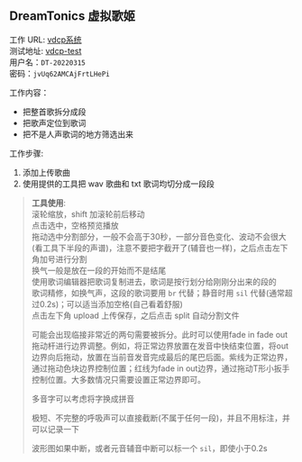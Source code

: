 ## DreamTonics 虚拟歌姬  

工作 URL: [vdcp系统](https://vdcp-intra.dreamtonics.com/)  
测试地址: [vdcp-test](https://vdcp-intra-test.dreamtonics.com/)  
用户名：`DT-20220315`  
密码：`jvUq62AMCAjFrtLHePi`  

工作内容：  
* 把整首歌拆分成段  
* 把歌声定位到歌词  
* 把不是人声歌词的地方筛选出来  

工作步骤:  
1. 添加上传歌曲  
2. 使用提供的工具把 wav 歌曲和 txt 歌词均切分成一段段  
> **工具使用**:  
> 滚轮缩放，shift 加滚轮前后移动  
> 点击选中，空格预览播放  
> 拖动选中分割部分，一般不会高于30秒，一部分音色变化、波动不会很大(看工具下半段的声谱)，注意不要把字截开了(辅音也一样)，之后点击左下角加号进行分割  
> 换气一般是放在一段的开始而不是结尾  
> 使用歌词编辑器把歌词复制进去，歌词是按行划分给刚刚分出来的段的  
> 歌词精修，如换气声，这段的歌词要用 `br` 代替；静音时用 `sil` 代替(通常超过0.2s)；可以适当添加空格(自己看着舒服)  
> 点击左下角 upload 上传保存，之后点击 split 自动分割文件  
> 
> 可能会出现临接非常近的两句需要被拆分。此时可以使用fade in fade out拖动杆进行边界调整。例如，将正常边界放置在发音中快结束位置，将out边界向后拖动，放置在当前音发音完成最后的尾巴后面。紫线为正常边界，通过拖动色块边界控制位置；红线为fade in out边界，通过拖动T形小扳手控制位置。大多数情况只需要设置正常边界即可。
>
> 多音字可以考虑将字换成拼音  
> 
> 极短、不完整的呼吸声可以直接截断(不属于任何一段)，并且不用标注，并可以记录一下  
>
> 波形图如果中断，或者元音辅音中断可以标一个 `sil`，即使小于0.2s
